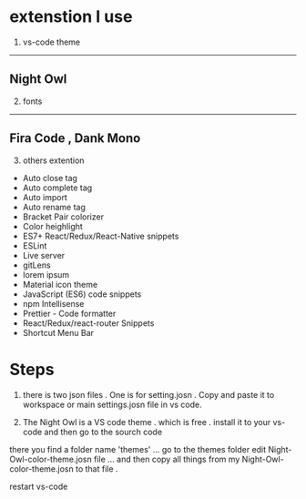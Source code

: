 
# extenstion I use

1. vs-code theme

----
Night Owl
----

2. fonts

------
Fira Code , Dank Mono
------

3. others extention

* Auto close tag
* Auto complete tag
* Auto import
* Auto rename tag
* Bracket Pair colorizer
* Color heighlight
* ES7+ React/Redux/React-Native snippets
* ESLint
* Live server
* gitLens
* lorem ipsum
* Material icon theme
* JavaScript (ES6) code snippets
* npm Intellisense
* Prettier - Code formatter
* React/Redux/react-router Snippets
* Shortcut Menu Bar




# Steps

1. there is two json files . One is for setting.josn . Copy and paste it to workspace or main settings.josn file in vs code.

2. The Night Owl is a VS code theme . which is free . install it to your vs-code and then go to the sourch code

there you find a folder name 'themes' ... go to the themes folder edit Night-Owl-color-theme.josn file ...
and then copy all things from my Night-Owl-color-theme.josn to that file .

restart vs-code
